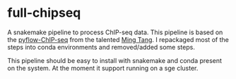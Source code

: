# full-chipseq

A snakemake pipeline to process ChIP-seq data. This pipeline is based on the [pyflow-ChIP-seq](https://github.com/crazyhottommy/pyflow-ChIPseq) from the talented [Ming Tang](https://github.com/crazyhottommy). I repackaged most of the steps into conda environments and removed/added some steps.

This pipeline should be easy to install with snakemake and conda present on the system. At the moment it support running on a sge cluster.




